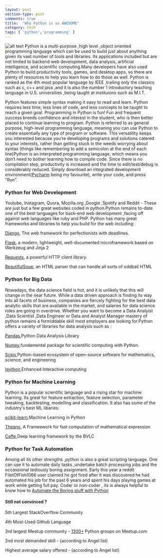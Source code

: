 ```yaml
---
layout: post
section-type: post
comments: true
title:  "Why Python is so AWESOME"
category: tech
tags: [ 'python','programming' ]
---
```


![alt text](https://svn.python.org/www/branches/rest2web/beta.python.org/resources/design/logo/website-python-logo-vector.png)
Python is a multi-purpose ,high level ,object oriented programming language which can be used to build just about anything given its vast number of tools and libraries.
Its applications included but are not limited to backend web development, data analysis, artificial intelligence, and scientific computing.Many developers have also used Python to build productivity tools, games, and desktop apps, so there are plenty of resources to help you learn how to do those as well. Python is ranked as the 4th most popular language by IEEE ,trailing only the classics such as c, c++ and java ,and it is also the number 1 introductory teaching language in U.S. universities ,being taught at instituions such as M.I.T.

Python features simple syntax making it easy to read and learn. Python requires less time, less lines of code, and less concepts to be taught to reach a given goal. Programming in Python is fun! Fun and frequent success breeds confidence and interest in the student, who is then better placed to continue learning to program. Python is referred to as general purpose, high-level programming language, meaning you can use Python to create essentially any type of program or software. This versatility keeps you interested because you’re developing programs and solutions catered to your interests, rather than getting stuck in the weeds worrying about syntax (things like remembering to add a semicolon at the end of each line)Python is an interpreted programming language, which means you don’t need to bother learning how to compile code. Since there is no compilation step, productivity is increased and the time to edit/test/debug is considerably reduced. Simply download an integrated development environment([Pycharm](https://www.jetbrains.com/pycharm/) being my favourite), write your code, and press “Run”.

### Python for Web Development

Youtube, Instagram, Quora, Mozilla.org ,Google ,Spotify and Reddit - These are just but a few great websites coded in python.Python remains to-date one of the best languages for back-end web development ,facing off against web languages like ruby and PHP. Python has many great frameworks and libraries to help you build for the web including:

[Django](https://www.djangoproject.com), The web framework for perfectionists with deadlines.

[Flask](flask.pocoo.org/), a modern, lightweight, well-documented microframework based on Werkzeug and Jinja 2

[Requests](docs.python-requests.org/), a powerful HTTP client library.

[BeautifulSoup](https://www.crummy.com/software/BeautifulSoup/), an HTML parser that can handle all sorts of oddball HTML

### Python for Big Data

Nowadays, the data science field is hot, and it is unlikely that this will change in the near future. While a data driven approach is finding its way into all facets of business, companies are fiercely fighting for the best data analytic skills that are available in the market, and salaries for data science roles are going in overdrive. Whether you want to become a Data Analyist ,Data Scientist ,Data Engineer or Data and Analyst Manager mastery of python remains a formiddable skill most employers are looking for.Python offers a variety of libraries for data analysis such as :

[Pandas](http://pandas.pydata.org/),Python Data Analysis Library

[Numpy](www.numpy.org),fundamental package for scientific computing with Python.

[Scipy](www.scipy.org),Python-based ecosystem of open-source software for mathematics, science, and engineering

[Ipython](http://ipython.org/),Enhanced Interactive computing

### Python for Machine Learning

Python is a popular scientific language and a rising star for machine learning. Its great for feature extraction, feature selection, parameter tweaking, backtesting, modelling and classification. It also has some of the industry's best ML libaries:

[scikit-learn](http://scikit-learn.org),Machine Learning in Python

[Theano](http://deeplearning.net/software/theano/), A Frameework for fast computation of mathematical expression

[Caffe](http://caffe.berkeleyvision.org),Deep learning framework by the BVLC

### Python for Task Automation

Among all its other strengths ,python is also a great scripting language. One can use it to automate daily tasks ,undertake batch processing jobs and the occassional tediously boring assignment. Early this year a reddit FiletOfFish1066 user claimed he got fired after it was discovered he had automated his job for the past 6 years and spent his days playing games at work while getting full pay. Coder or non-coder , its is always helpful to know how to [Automate the Boring stuff with Python](https://automatetheboringstuff.com/) 

#### Still not convinced ?

5th Largest StackOverflow Community

4th Most-Used Github Language 

3rd largest Meetup community - [1300+](http://python.meetup.com/) Python groups on Meetup.com

2nd most demanded skill - (according to Angel list) 

Highest average salary offered - (according to Angel list)
